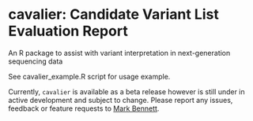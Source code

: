 # cavalier: Candidate Variant List Evaluation Report

An R package to assist with variant interpretation in next-generation sequencing data

See cavalier_example.R script for usage example.

Currently, `cavalier` is available as a beta release however is still under in active development and subject to change. Please report any issues, feedback or feature requests to [Mark Bennett](mailto:mark.bennett@wehi.edu.au).

